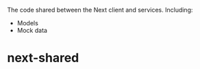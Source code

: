 The code shared between the Next client and services. Including:

- Models
- Mock data
# next-shared
